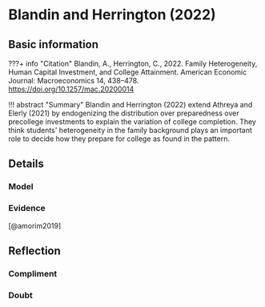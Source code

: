 # Blandin and Herrington (2022)
## Basic information
???+ info "Citation"
    Blandin, A., Herrington, C., 2022. Family Heterogeneity, Human Capital Investment, and College Attainment. American Economic Journal: Macroeconomics 14, 438–478. https://doi.org/10.1257/mac.20200014

!!! abstract "Summary"
    Blandin and Herrington (2022) extend Athreya and Elerly (2021) by endogenizing the distribution over preparedness over precollege investments to explain the variation of college completion. They think students' heterogeneity in the family background plays an important role to decide how they prepare for college as found in the pattern. 

## Details
### Model


### Evidence

[@amorim2019]

## Reflection
### Compliment

### Doubt
